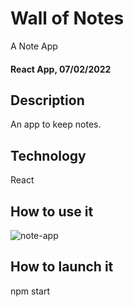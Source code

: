 # Wall of Notes

A Note App

#### React App, 07/02/2022

## Description

An app to keep notes.

## Technology

React

## How to use it

![note-app](https://user-images.githubusercontent.com/54445396/152778746-f0275daf-73e4-46ff-8cc2-c3839d8417a5.gif)

## How to launch it

npm start
